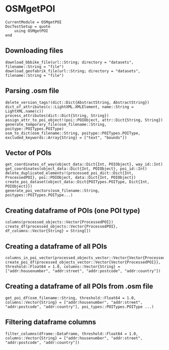 # OSMgetPOI

```@meta
CurrentModule = OSMgetPOI
DocTestSetup = quote
    using OSMgetPOI
end
```


Downloading files
-----------------
```@docs
download_bbbike_file(url::String; directory = "datasets", filename::String = "file")
download_geofabrik_file(url::String; directory = "datasets", filename::String = "file")
```


Parsing .osm file
-----------------
```@docs
delete_version_tags!(dict::Dict{AbstractString, AbstractString})
dict_of_attributes(c::LightXML.XMLElement, name::String = LightXML.name(c))
process_attributes(dict::Dict{String, String})
assign_attr_to_poi_object!(poi::POIObject, attr::Dict{String, String})
generate_temporary_file(osm_filename::String, poitype::POITypes.POIType)
osm_to_dict(osm_filename::String, poitype::POITypes.POIType, excluded_keywords::Array{String} = ["text", "bounds"])
```


Vector of POIs
--------------
```@docs
get_coordinates_of_way(object_data::Dict{Int, POIObject}, way_id::Int)
get_coordinates(object_data::Dict{Int, POIObject}, poi_id::Int)
delete_duplicated_elements!(processed_poi_dict::Dict{Int, ProcessedPOI}, poi::POIObject, data::Dict{Int, POIObject})
create_poi_dataset(object_data::Dict{POITypes.POIType, Dict{Int, POIObject}})
generate_poi_vectors(osm_filename::String, poitypes::POITypes.POIType...)
```


Creating dataframe of POIs (one POI type)
-----------------------------------------
```@docs
columns(processed_objects::Vector{ProcessedPOI})
create_df(processed_objects::Vector{ProcessedPOI}, df_columns::Vector{String} = String[])
```

Creating a dataframe of all POIs
--------------------------------
```@docs
columns_in_poi_vector(processed_objects_vector::Vector{Vector{ProcessedPOI}})
create_poi_df(processed_objects_vector::Vector{Vector{ProcessedPOI}}, threshold::Float64 = 1.0, columns::Vector{String} = ["addr:housenumber", "addr:street", "addr:postcode", "addr:country"])
```

Creating a dataframe of all POIs from .osm file
-----------------------------------------------
```@docs
get_poi_df(osm_filename::String, threshold::Float64 = 1.0, columns::Vector{String} = ["addr:housenumber", "addr:street", "addr:postcode", "addr:country"], poi_types::POITypes.POIType ...)
```

Filtering dataframe columns
---------------------------
```@docs
filter_columns(dframe::DataFrame, threshold::Float64 = 1.0, columns::Vector{String} = ["addr:housenumber", "addr:street", "addr:postcode", "addr:country"])
```